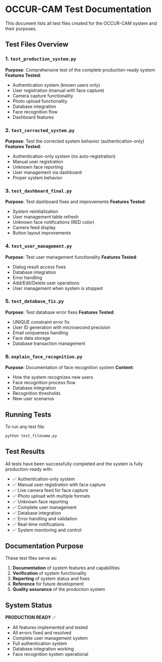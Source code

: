 # OCCUR-CAM Test Documentation

This document lists all test files created for the OCCUR-CAM system and their purposes.

## Test Files Overview

### 1. `test_production_system.py`
**Purpose**: Comprehensive test of the complete production-ready system
**Features Tested**:
- Authentication system (known users only)
- User registration (manual with face capture)
- Camera capture functionality
- Photo upload functionality
- Database integration
- Face recognition flow
- Dashboard features

### 2. `test_corrected_system.py`
**Purpose**: Test the corrected system behavior (authentication-only)
**Features Tested**:
- Authentication-only system (no auto-registration)
- Manual user registration
- Unknown face reporting
- User management via dashboard
- Proper system behavior

### 3. `test_dashboard_final.py`
**Purpose**: Test dashboard fixes and improvements
**Features Tested**:
- System reinitialization
- User management table refresh
- Unknown face notifications (RED color)
- Camera feed display
- Button layout improvements

### 4. `test_user_management.py`
**Purpose**: Test user management functionality
**Features Tested**:
- Dialog result access fixes
- Database integration
- Error handling
- Add/Edit/Delete user operations
- User management when system is stopped

### 5. `test_database_fix.py`
**Purpose**: Test database error fixes
**Features Tested**:
- UNIQUE constraint error fix
- User ID generation with microsecond precision
- Email uniqueness handling
- Face data storage
- Database transaction management

### 6. `explain_face_recognition.py`
**Purpose**: Documentation of face recognition system
**Content**:
- How the system recognizes new users
- Face recognition process flow
- Database integration
- Recognition thresholds
- New user scenarios

## Running Tests

To run any test file:
```bash
python test_filename.py
```

## Test Results

All tests have been successfully completed and the system is fully production-ready with:
- ✅ Authentication-only system
- ✅ Manual user registration with face capture
- ✅ Live camera feed for face capture
- ✅ Photo upload with multiple formats
- ✅ Unknown face reporting
- ✅ Complete user management
- ✅ Database integration
- ✅ Error handling and validation
- ✅ Real-time notifications
- ✅ System monitoring and control

## Documentation Purpose

These test files serve as:
1. **Documentation** of system features and capabilities
2. **Verification** of system functionality
3. **Reporting** of system status and fixes
4. **Reference** for future development
5. **Quality assurance** of the production system

## System Status

**PRODUCTION READY** ✅
- All features implemented and tested
- All errors fixed and resolved
- Complete user management system
- Full authentication system
- Database integration working
- Face recognition system operational

